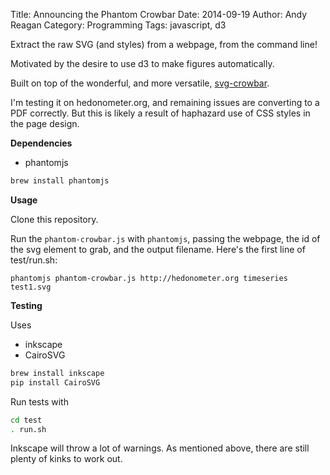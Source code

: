 Title: Announcing the Phantom Crowbar
Date: 2014-09-19
Author: Andy Reagan
Category: Programming
Tags: javascript, d3

Extract the raw SVG (and styles) from a webpage, from the command line!

Motivated by the desire to use d3 to make figures automatically.

Built on top of the wonderful, and more versatile, [svg-crowbar](http://nytimes.github.io/svg-crowbar/).

I'm testing it on hedonometer.org, and remaining issues are converting to a PDF correctly. But this is likely a result of haphazard use of CSS styles in the page design.

**Dependencies**

* phantomjs

```bash
brew install phantomjs
```

**Usage**

Clone this repository.

Run the `phantom-crowbar.js` with `phantomjs`, passing the webpage, the id of the svg element to grab, and the output filename.
Here's the first line of test/run.sh:

    phantomjs phantom-crowbar.js http://hedonometer.org timeseries test1.svg

**Testing**

Uses

* inkscape
* CairoSVG

```bash
brew install inkscape
pip install CairoSVG
```

Run tests with

```bash
cd test
. run.sh
```

Inkscape will throw a lot of warnings.
As mentioned above, there are still plenty of kinks to work out.
